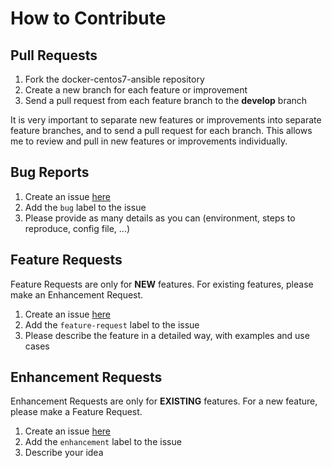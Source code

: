 # How to Contribute

## Pull Requests

  1. Fork the docker-centos7-ansible repository
  2. Create a new branch for each feature or improvement
  3. Send a pull request from each feature branch to the **develop** branch

It is very important to separate new features or improvements into separate feature branches, and to send a
pull request for each branch. This allows me to review and pull in new features or improvements individually.

## Bug Reports

  1. Create an issue [here](https://github.com/Frzk/docker-centos7-ansible/issues)
  2. Add the `bug` label to the issue
  3. Please provide as many details as you can (environment, steps to reproduce, config file, ...)

## Feature Requests

Feature Requests are only for **NEW** features. For existing features, please make an Enhancement Request.

  1. Create an issue [here](https://github.com/Frzk/docker-centos7-ansible/issues)
  2. Add the `feature-request` label to the issue
  3. Please describe the feature in a detailed way, with examples and use cases

## Enhancement Requests

Enhancement Requests are only for **EXISTING** features. For a new feature, please make a Feature Request.

  1. Create an issue [here](https://github.com/Frzk/docker-centos7-ansible/issues)
  2. Add the `enhancement` label to the issue
  3. Describe your idea
